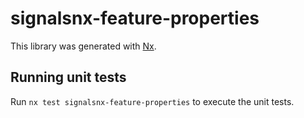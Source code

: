 # signalsnx-feature-properties

This library was generated with [Nx](https://nx.dev).

## Running unit tests

Run `nx test signalsnx-feature-properties` to execute the unit tests.
